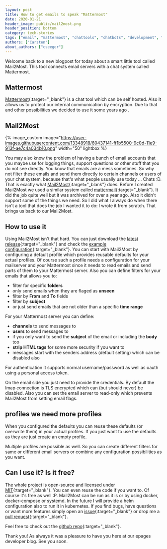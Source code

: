 ```yaml
---
layout: post
title: How to get emails to speak "Mattermost"
date: 2020-01-21
header_image: public/mail2most.png
header_position: bottom
category: tech-stories
tags: ["email", "mattermost", "chattools", "chatbots", "development", "tools"]
authors: ["Carsten"]
about_authors: ["cseeger"]
---
```


Welcome back to a new blogpost for today about a smart little tool called Mail2Most.
This tool connects email servers with a chat system called Mattermost.

## Mattermost

[Mattermost](https://mattermost.com/){:target="_blank"} is a chat tool which can be self hosted.
Also it allows us to protect our internal communication by encryption. 
Due to that and other possibilities we decided to use it some years ago .


## Mail2Most

{% image_custom image="https://user-images.githubusercontent.com/13348918/60437141-ff1b5500-9c0d-11e9-913f-ae7c4a034b10.png" width="50" lightbox %}

You may also know the problem of having a bunch of email accounts that you maybe use for logging things, support questions or other stuff that you do not see directly. 
You know that emails are a mess sometimes.
So why not filter these emails and send them directly to certain channels or users of your chat system, because that's what people usually use today ... Chats :D.
That is exactly what [Mail2Most](https://github.com/cseeger-epages/mail2most){:target="_blank"} does.
Before I created Mail2Most we used a similar system called [mattermail](https://github.com/rodcorsi/mattermail){:target="_blank"}. It did the job quite well but it was archived for over a year ago. Also it didn't support some of the things we need.
So I did what I always do when there isn't a tool that does the job I wanted it to do: I wrote it from scratch.
That brings us back to our Mail2Most.

## How to use it

Using Mail2Most isn't that hard.
You can just download the [latest release](https://github.com/cseeger-epages/mail2most/releases){:target="_blank"} and check the [example configuration](https://github.com/cseeger-epages/mail2most/blob/master/conf/mail2most.conf){:target="_blank"}.
You can start with Mail2Most by configuring a default profile which provides reusable defaults for your actual profiles.
Of course such a profile needs a configuration for your mailserver and your Mattermost since it needs to read emails and send parts of them to your Mattermost server.
Also you can define filters for your emails that allows you to:

- filter for specific **folders**
- only send emails when they are flaged as **unseen**
- filter by **From** and **To** fields
- filter by **subject**
- or just send emails that are not older than a specific **time range**

For your Mattermost server you can define:

- **channels** to send messages to
- **users** to send messages to
- if you only want to send the **subject** of the email or including the **body** too
- **strip HTML tags** for some more security if you want to
- messages start with the senders address (default setting) which can be disabled also

For authentication it supports normal username/password as well as oauth using a personal access token.

On the email side you just need to provide the credentials. By default the Imap connection is TLS encrypted which can (but should never) be disabled.
Also you can set the email server to read-only which prevents Mail2Most from setting email flags.

## profiles we need more profiles

When you configured the defaults you can reuse these defaults (or overwrite them) in your actual profiles.
If you just want to use the defaults as they are just create an empty profile.

Multiple profiles are possible as well. So you can create different filters for same or different email servers or combine any configuration possibilities as you want.

## Can I use it? Is it free?

The whole project is open-source and licensed under [MIT](https://github.com/cseeger-epages/mail2most/blob/master/LICENSE){:target="_blank"}. You can even reuse the code if you want to.
Of course it's free as well :P.
Mail2Most can be run as it is or by using docker, docker-compose or systemd. In the future I will provide a helm configuration also to run it in kubernetes.
If you find bugs, have questions or want more features simply open an [issue](https://github.com/cseeger-epages/mail2most/issues){:target="_blank"} or drop me a [pull request](https://github.com/cseeger-epages/mail2most/pulls){:target="_blank"}.

Feel free to check out the [github repo](https://github.com/cseeger-epages/mail2most){:target="_blank"}.

Thank you! As always it was a pleasure to have you here at our epages developer blog. See you soon.
